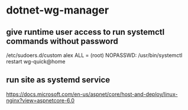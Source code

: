 # dotnet-wg-manager

## give runtime user access to run systemctl commands without password

/etc/sudoers.d/custom
alex ALL = (root) NOPASSWD: /usr/bin/systemctl restart wg-quick@home

## run site as systemd service

https://docs.microsoft.com/en-us/aspnet/core/host-and-deploy/linux-nginx?view=aspnetcore-6.0

